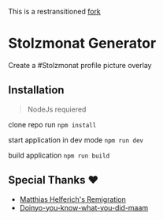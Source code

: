 This is a restransitioned [fork](https://github.com/HIHIQY1/pride-overlay)

# Stolzmonat Generator  
Create a #Stolzmonat profile picture overlay  


## Installation

> NodeJs requiered

clone repo
run `npm install`

start application in dev mode
`npm run dev`


build application
`npm run build`

## Special Thanks ❤️

* [Matthias Helferich's Remigration](https://matthiashelferich.de/remigration/)
* [Doinyo-you-know-what-you-did-maam](https://twitter.com/doinyo_maam)
